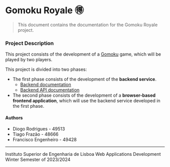 # Gomoku Royale 🉐 

> This document contains the documentation for the Gomoku Royale project.

### Project Description

This project consists of the development of a [Gomoku](https://en.wikipedia.org/wiki/Gomoku) game, which will be played
by two players.

This project is divided into two phases:

- The first phase consists of the development of the **backend service**.
    - [Backend documentation](code/jvm/docs/README.md)
    - [Backend API documentation](docs/gomoku-backend-api.md)
- The second phase consists of the development of a **browser-based frontend application**, which will use the backend
  service developed in the first phase.

#### Authors

- Diogo Rodrigues - 49513
- Tiago Frazão - 48666
- Francisco Engenheiro - 49428

---

Instituto Superior de Engenharia de Lisboa
Web Applications Development
Winter Semester of 2023/2024
